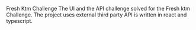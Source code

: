 Fresh Ktm Challenge
The UI and the API challenge solved for the Fresh ktm Challenge. The project uses external third party API is written in react and typescript.
